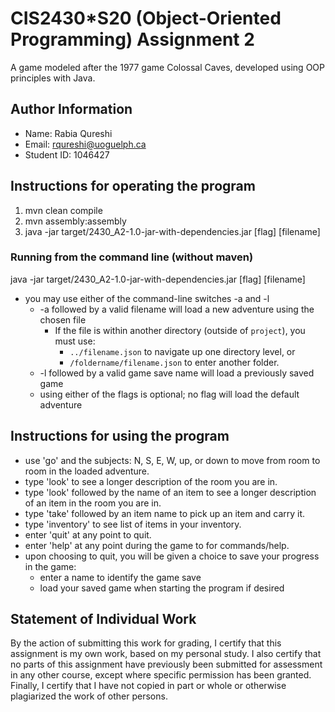# CIS2430*S20 (Object-Oriented Programming) Assignment 2
A game modeled after the 1977 game Colossal Caves, developed using OOP principles with Java.

## Author Information
* Name: Rabia Qureshi
* Email: rqureshi@uoguelph.ca
* Student ID: 1046427

## Instructions for operating the program
1) mvn clean compile
2) mvn assembly:assembly
3) java -jar target/2430_A2-1.0-jar-with-dependencies.jar [flag] [filename]

### Running from the command line (without maven)
java -jar target/2430_A2-1.0-jar-with-dependencies.jar [flag] [filename]
* you may use either of the command-line switches -a and -l
    * -a followed by a valid filename will load a new adventure using the chosen file
        * If the file is within another directory (outside of `project`), you must use: 
            * `../filename.json` to navigate up one directory level, or
            * `/foldername/filename.json` to enter another folder.
    * -l followed by a valid game save name will load a previously saved game
    * using either of the flags is optional; no flag will load the default adventure

## Instructions for using the program
* use 'go' and the subjects: N, S, E, W, up, or down to move from room to room in the loaded adventure.
* type 'look' to see a longer description of the room you are in.
* type 'look' followed by the name of an item to see a longer description of an item in the room you are in.
* type 'take' followed by an item name to pick up an item and carry it.
* type 'inventory' to see list of items in your inventory.
* enter 'quit' at any point to quit.
* enter 'help' at any point during the game to for commands/help.
* upon choosing to quit, you will be given a choice to save your progress in the game:
    * enter a name to identify the game save
    * load your saved game when starting the program if desired

## Statement of Individual Work
By the action of submitting this work for grading, I certify that this assignment is my own work, based on my personal 
study. I also certify that no parts of this assignment have previously been submitted for assessment in any other 
course, except where specific permission has been granted. Finally, I certify that I have not copied in part or whole
or otherwise plagiarized the work of other persons.
